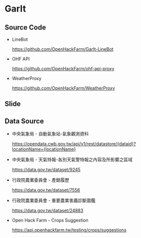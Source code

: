 # GarIt

Source Code
---
- LineBot

  https://github.com/OpenHackFarm/GarIt-LineBot
  
- OHF API

  https://github.com/OpenHackFarm/ohf-api-proxy
  
- WeatherProxy

  https://github.com/OpenHackFarm/WeatherProxy

Slide
---

Data Source
---
- 中央氣象局 - 自動氣象站-氣象觀測資料

  https://opendata.cwb.gov.tw/api/v1/rest/datastore/{dataid}?locationName={locationName}

- 中央氣象局 - 天氣特報-各別天氣警特報之內容及所影響之區域

  https://data.gov.tw/dataset/9245

- 行政院農業委員會 - 產銷履歷

  https://data.gov.tw/dataset/7556
  
- 行政院農業委員會 - 重要農業害蟲診斷圖鑑

  https://data.gov.tw/dataset/24883

- Open Hack Farm - Crops Suggestion

  https://api.openhackfarm.tw/testing/crops/suggestions
